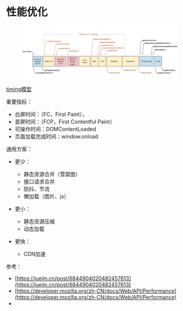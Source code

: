 # 性能优化

<figure><img src="../.gitbook/assets/image.png" alt=""><figcaption></figcaption></figure>

[timing模型](https://w3c.github.io/navigation-timing/#processing-model)



重要指标：

* 白屏时间：（FC，First Paint），
* 首屏时间：（FCP，First Contentful Paint）
* 可操作时间：DOMContentLoaded
* 页面加载完成时间：window.onload



通用方案：

* 更少：
  * 静态资源合并（雪碧图）
  * 接口请求合并
  * 防抖、节流
  * 懒加载（图片、js）
* 更小：
  * 静态资源压缩
  * 动态加载
*   更快：

    * CDN加速



参考：

* [https://juejin.cn/post/6844904020482457613](https://juejin.cn/post/6844904020482457613)
* [https://developer.mozilla.org/zh-CN/docs/Web/API/Performance](https://developer.mozilla.org/zh-CN/docs/Web/API/Performance)
*

